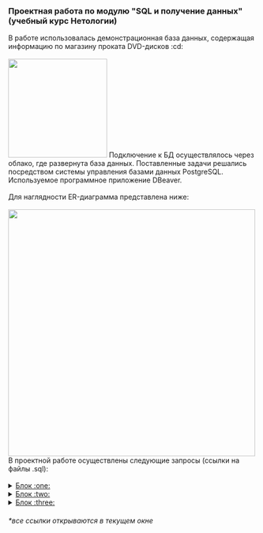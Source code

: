 <h3> Проектная работа по модулю "SQL и получение данных" (учебный курс Нетологии) </h3>
В работе использовалась демонстрационная база данных, содержащая информацию по магазину проката DVD-дисков :cd:<br>
<br>
<img src="https://user-images.githubusercontent.com/63310859/185807045-309e0a92-544b-4507-8318-dd31c930f0ca.jpg" height="200"/>
Подключение к БД осуществлялось через облако, где развернута база данных. Поставленные задачи решались посредством системы управления базами данных PostgreSQL. Используемое программное приложение DBeaver.<br>
<br>
Для наглядности ER-диаграмма представлена ниже:<br>
<br>
<img src="https://user-images.githubusercontent.com/63310859/185806836-3ff2bcb9-1354-4e48-8348-e53cc89b6faa.jpg" height="500"/>
<br>
В проектной работе осуществлены следующие запросы (ссылки на файлы .sql):<br>
<br>
<details>
  <summary><a href="https://github.com/janesheshera/DVD_rental_SQL/blob/main/1_rental.sql"> Блок :one:</a></summary>
- Вывести всех неактивных покупателей <br>
- Вывести фильмы 2006 года <br>
- Вывести 10 последних платежей за прокат фильмов <br>
- Вывести магазины, имеющие больше 300-от покупателей <br>
- Вывести у каждого покупателя город, в котором он живет <br>
- Вывести ФИО сотрудников и города магазинов, имеющих больше 300-от покупателей <br>
- Вывести количество актеров, снимавшихся в фильмах, которые сдаются в аренду за 2,99 <br>
</details>
<details>
  <summary><a href="https://github.com/janesheshera/DVD_rental_SQL/blob/main/2_rental.sql"> Блок :two: </a></summary>
Спроектируйте базу данных для следующих сущностей: <br>
- язык (английский, французский и т.д.) <br>
- народность (славяне, англосаксы и т.д.) <br>
- страны (Россия, Германия и т.д.) <br>
Должно получиться 5 таблиц. Три таблицы-справочника и две таблицы со связями.<br>
</details>
<details>
  <summary><a href="https://github.com/janesheshera/DVD_rental_SQL/blob/main/3_rental.sql"> Блок :three: </a></summary>
1. Сделайте запрос к таблице rental. Используя оконую функцию, добавьте колонку с порядковым номером аренды для каждого пользователя (сортировать по rental_date) <br>
2. Для каждого пользователя подсчитайте сколько он брал в аренду фильмов со специальным атрибутом Behind the Scenes：<br>
- напишите запрос <br>
- создайте материализованное представление с этим запросом <br>
- обновите материализованное представление <br>
</details>

<h6>*все ссылки открываются в текущем окне</h6>
